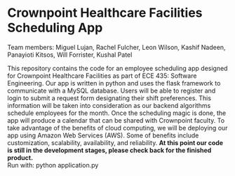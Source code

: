 # Crownpoint Healthcare Facilities Scheduling App
 
   Team members: Miguel Lujan, Rachel Fulcher, Leon Wilson, Kashif Nadeen, Panayioti Kitsos, Will Forrister, Kushal Patel  

This repository contains the code for an employee scheduling app designed for Crownpoint Healthcare Facilities as part of ECE 435: Software Engineering. Our app is written in python and uses the flask framework to communicate with a MySQL database. Users will be able to register and login to submit a request form designating their shift preferences. This information will be taken into consideration as our backend algorithms schedule employees for the month. Once the scheduling magic is done, the app will produce a  calendar that can be shared with Crownpoint faculty. To take advantage of the benefits of cloud computing, we will be deploying our app using Amazon Web Services (AWS). Some of benefits include customization, scalability, availability, and reliability. **At this point our code is still in the development stages, please check back for the finished product.**    
  Run with: python application.py
